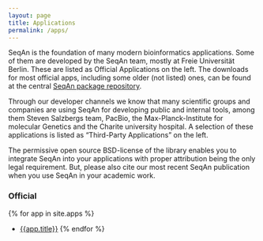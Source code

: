 ```yaml
---
layout: page
title: Applications
permalink: /apps/
---
```


SeqAn is the foundation of many modern bioinformatics applications. Some of them are developed by the SeqAn team, mostly
at Freie Universität Berlin. These are listed as Official Applications on the left. The downloads for most official
apps, including some older (not listed) ones, can be found at the central [SeqAn package
repository](http://packages.seqan.de/).

Through our developer channels we know that many scientific groups and companies are using SeqAn for developing public
and internal tools, among them Steven Salzbergs team, PacBio, the Max-Planck-Institute for molecular Genetics and the
Charite university hospital. A selection of these applications is listed as “Third-Party Applications” on the left.

The permissive open source BSD-license of the library enables you to integrate SeqAn into your applications with proper
attribution being the only legal requirement. But, please also cite our most recent SeqAn publication when you use SeqAn
in your academic work.

### Official

{% for app in site.apps %}
* [{{app.title}}]({{app.url}})
{% endfor %}
